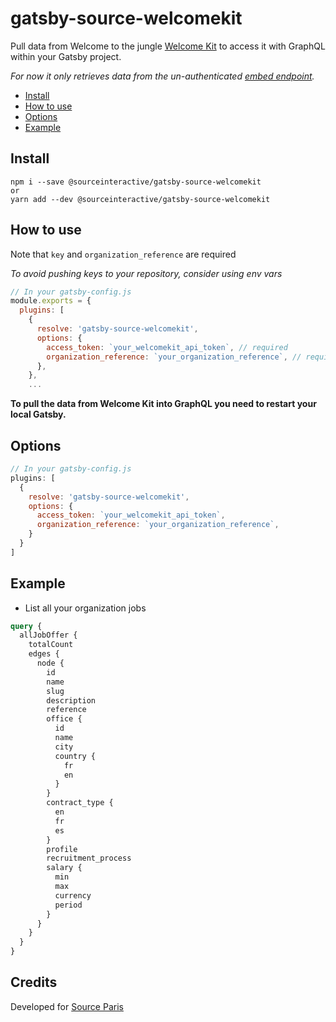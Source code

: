 # gatsby-source-welcomekit

Pull data from Welcome to the jungle [Welcome Kit](https://www.welcomekit.co/) to access it with GraphQL within your Gatsby project.

*For now it only retrieves data from the un-authenticated [embed endpoint](http://developers.welcomekit.co/#embed).*

- [Install](#install)
- [How to use](#how-to-use)
- [Options](#options)
- [Example](#example)

## Install

```
npm i --save @sourceinteractive/gatsby-source-welcomekit
or
yarn add --dev @sourceinteractive/gatsby-source-welcomekit
```

## How to use

Note that `key` and `organization_reference` are required

*To avoid pushing keys to your repository, consider using env vars*

```javascript
// In your gatsby-config.js
module.exports = {
  plugins: [
    {
      resolve: 'gatsby-source-welcomekit',
      options: {
        access_token: `your_welcomekit_api_token`, // required
        organization_reference: `your_organization_reference`, // required
      },
    },
    ...
```

**To pull the data from Welcome Kit into GraphQL you need to restart your local Gatsby.**


## Options

```javascript
// In your gatsby-config.js
plugins: [
  {
    resolve: 'gatsby-source-welcomekit',
    options: {
      access_token: `your_welcomekit_api_token`,
      organization_reference: `your_organization_reference`,
    }
  }
]
```

## Example

- List all your organization jobs
```graphql
query {
  allJobOffer {
    totalCount
    edges {
      node {
        id
        name
        slug
        description
        reference
        office {
          id
          name
          city
          country {
            fr
            en
          }
        }
        contract_type {
          en
          fr
          es
        }
        profile
        recruitment_process
        salary {
          min
          max
          currency
          period
        }
      }
    }
  }
}
```

## Credits

Developed for [Source Paris](https://source.paris)